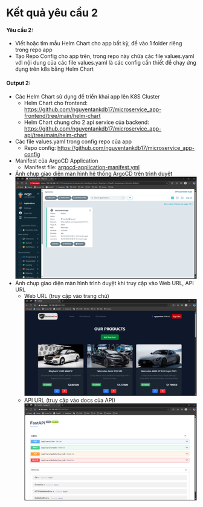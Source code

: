 # Kết quả yêu cầu 2
#### Yêu cầu 2:
- Viết hoặc tìm mẫu Helm Chart cho app bất kỳ, để vào 1 folder riêng trong repo app
- Tạo Repo Config cho app trên, trong repo này chứa các file values.yaml với nội dung của các file values.yaml là các config cần thiết để chạy ứng dụng 
trên k8s bằng Helm Chart  
#### Output 2:
- Các Helm Chart sử dụng để triển khai app lên K8S Cluster  
    - Helm Chart cho frontend: https://github.com/nguyentankdb17/microservice_app-frontend/tree/main/helm-chart
    - Helm Chart chung cho 2 api service của backend: https://github.com/nguyentankdb17/microservice_app-api/tree/main/helm-chart
- Các file values.yaml trong config repo của app
    - Repo config: https://github.com/nguyentankdb17/microservice_app-config
- Manifest của ArgoCD Application 
    - Manifest file: [argocd-application-manifest.yml](./argocd-application-manifest.yml)
- Ảnh chụp giao diện màn hình hệ thống ArgoCD trên trình duyệt
![](/NguyenSyTan-cuoi-ky-gd1/images/argocd-view.png) 
- Ảnh chụp giao diện màn hình trình duyệt khi truy cập vào Web URL, API URL
    - Web URL (truy cập vào trang chủ)
    ![](../../images/web-view-admin.png)
    - API URL (truy cập vào docs của API)
    ![](../../images/api-url-view.png)

